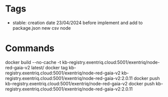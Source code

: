 # Tags

- stable: creation date 23/04/2024 before implement and add to package.json new csv node


# Commands

docker build --no-cache -t kb-registry.exentriq.cloud:5001/exentriq/node-red-gaia-v2 latest/
docker tag kb-registry.exentriq.cloud:5001/exentriq/node-red-gaia-v2 kb-registry.exentriq.cloud:5001/exentriq/node-red-gaia-v2:2.0.11
docker push kb-registry.exentriq.cloud:5001/exentriq/node-red-gaia-v2
docker push kb-registry.exentriq.cloud:5001/exentriq/node-red-gaia-v2:2.0.11
